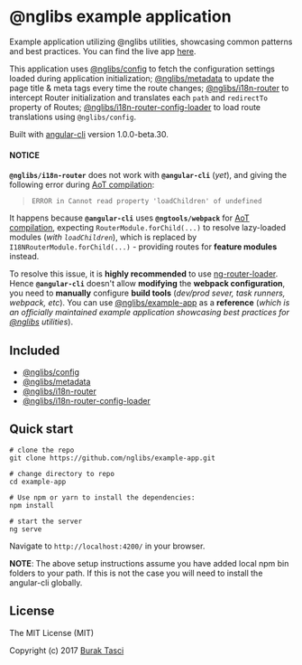 # @nglibs example application

Example application utilizing @nglibs utilities, showcasing common patterns and best practices. You can find the live app [here](https://nglibs.github.io/example-app/).

This application uses [@nglibs/config](https://github.com/nglibs/config) to fetch the configuration settings loaded during application initialization; [@nglibs/metadata](https://github.com/nglibs/metadata) to update the page title & meta tags every time the route changes; [@nglibs/i18n-router](https://github.com/nglibs/i18n-router) to intercept Router initialization and translates each `path` and `redirectTo` property of Routes; [@nglibs/i18n-router-config-loader](https://github.com/nglibs/i18n-router-config-loader) to load route translations using `@nglibs/config`.

Built with [angular-cli](https://github.com/angular/angular-cli) version 1.0.0-beta.30.

#### NOTICE
**`@nglibs/i18n-router`** does not work with **`@angular-cli`** (*yet*), and giving the following error during [AoT compilation]:

> `ERROR in Cannot read property 'loadChildren' of undefined`

It happens because **`@angular-cli`** uses **`@ngtools/webpack`** for [AoT compilation], expecting `RouterModule.forChild(...)` to resolve lazy-loaded modules (*with `loadChildren`*), which is replaced by `I18NRouterModule.forChild(...)` - providing routes for **feature modules** instead.

To resolve this issue, it is **highly recommended** to use [ng-router-loader]. Hence **`@angular-cli`** doesn't allow **modifying** the **webpack configuration**, you need to **manually** configure **build tools** (*dev/prod sever, task runners, webpack, etc*). You can use [@nglibs/example-app] as a **reference** (*which is an officially maintained example application showcasing best practices for [@nglibs] utilities*).

## Included

- [@nglibs/config](https://github.com/nglibs/config)
- [@nglibs/metadata](https://github.com/nglibs/metadata)
- [@nglibs/i18n-router](https://github.com/nglibs/i18n-router)
- [@nglibs/i18n-router-config-loader](https://github.com/nglibs/i18n-router-config-loader)

## Quick start
```
# clone the repo
git clone https://github.com/nglibs/example-app.git

# change directory to repo
cd example-app

# Use npm or yarn to install the dependencies:
npm install

# start the server
ng serve
```

Navigate to `http://localhost:4200/` in your browser.

**NOTE**: The above setup instructions assume you have added local npm bin folders to your path. If this is not the case you will need to install the angular-cli globally.

## License
The MIT License (MIT)

Copyright (c) 2017 [Burak Tasci]

[@nglibs]: https://github.com/nglibs
[@nglibs/example-app]: https://github.com/nglibs/example-app
[@nglibs/config]: https://github.com/nglibs/config
[@nglibs/metadata]: https://github.com/nglibs/metadata
[@nglibs/i18n-router]: https://github.com/nglibs/i18n-router
[@nglibs/i18n-router-config-loader]: https://github.com/nglibs/i18n-router-config-loader
[ng-router-loader]: https://github.com/shlomiassaf/ng-router-loader
[forRoot]: https://angular.io/docs/ts/latest/guide/ngmodule.html#!#core-for-root
[AoT compilation]: https://angular.io/docs/ts/latest/cookbook/aot-compiler.html
[Burak Tasci]: http://www.buraktasci.com